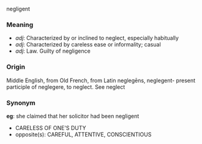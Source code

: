 negligent
### Meaning
+ _adj_: Characterized by or inclined to neglect, especially habitually
+ _adj_: Characterized by careless ease or informality; casual
+ _adj_: Law. Guilty of negligence

### Origin

Middle English, from Old French, from Latin neglegēns, neglegent- present participle of neglegere, to neglect. See neglect

### Synonym

__eg__: she claimed that her solicitor had been negligent

+ CARELESS OF ONE'S DUTY
+ opposite(s): CAREFUL, ATTENTIVE, CONSCIENTIOUS


